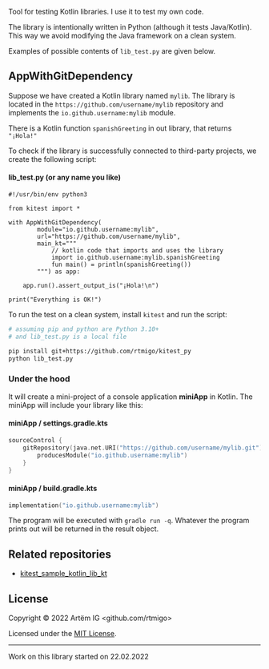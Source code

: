 Tool for testing Kotlin libraries. I use it to test my own code.

The library is intentionally written in Python (although it tests Java/Kotlin). 
This
way we avoid modifying the Java framework on a clean system.

Examples of possible contents of `lib_test.py` are given below.

## AppWithGitDependency

Suppose we have created a Kotlin library named `mylib`. The library is 
located in the `https://github.com/username/mylib` repository and implements 
the `io.github.username:mylib` module.

There is a Kotlin function `spanishGreeting` in out library, that 
returns `"¡Hola!"`

To check if the library is successfully connected to third-party projects, 
we create the following script: 

#### lib_test.py (or any name you like)

```python3
#!/usr/bin/env python3 

from kitest import *

with AppWithGitDependency(
        module="io.github.username:mylib",
        url="https://github.com/username/mylib",
        main_kt="""
            // kotlin code that imports and uses the library        
            import io.github.username:mylib.spanishGreeting
            fun main() = println(spanishGreeting())
        """) as app:
    
    app.run().assert_output_is("¡Hola!\n")

print("Everything is OK!")
```

To run the test on a clean system, install `kitest` and run the script:

```bash
# assuming pip and python are Python 3.10+
# and lib_test.py is a local file

pip install git+https://github.com/rtmigo/kitest_py
python lib_test.py
```

### Under the hood

It will create a mini-project of a console application **miniApp** in Kotlin.
The miniApp will include your library like this:

#### miniApp / settings.gradle.kts

```kotlin
sourceControl {
    gitRepository(java.net.URI("https://github.com/username/mylib.git")) {
        producesModule("io.github.username:mylib")
    }
}
```

#### miniApp / build.gradle.kts

```kotlin
implementation("io.github.username:mylib")
```

The program will be executed with `gradle run -q`. Whatever the program prints
out will be returned in the result object.



## Related repositories

* [kitest_sample_kotlin_lib_kt](https://github.com/rtmigo/kitest_sample_kotlin_lib_kt)

## License

Copyright © 2022 
Artёm IG <github.com/rtmigo>

Licensed under
the [MIT License](https://github.com/rtmigo/kitest_py/blob/dev/LICENSE).

--------------------------------------------------------------------------------

Work on this library started on 22.02.2022